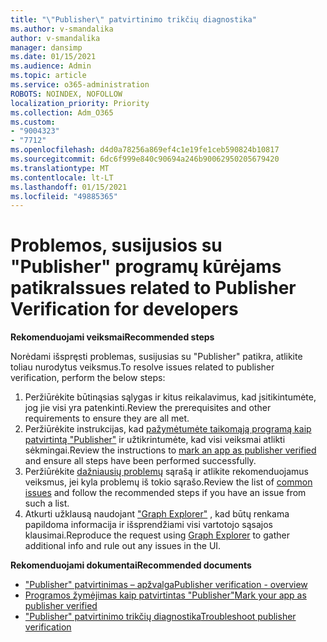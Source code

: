 ```yaml
---
title: "\"Publisher\" patvirtinimo trikčių diagnostika"
ms.author: v-smandalika
author: v-smandalika
manager: dansimp
ms.date: 01/15/2021
ms.audience: Admin
ms.topic: article
ms.service: o365-administration
ROBOTS: NOINDEX, NOFOLLOW
localization_priority: Priority
ms.collection: Adm_O365
ms.custom:
- "9004323"
- "7712"
ms.openlocfilehash: d4d0a78256a869ef4c1e19fe1ceb590824b10817
ms.sourcegitcommit: 6dc6f999e840c90694a246b90062950205679420
ms.translationtype: MT
ms.contentlocale: lt-LT
ms.lasthandoff: 01/15/2021
ms.locfileid: "49885365"
---
```

# <a name="issues-related-to-publisher-verification-for-developers"></a><span data-ttu-id="4ce6c-102">Problemos, susijusios su "Publisher" programų kūrėjams patikra</span><span class="sxs-lookup"><span data-stu-id="4ce6c-102">Issues related to Publisher Verification for developers</span></span>

<span data-ttu-id="4ce6c-103">**Rekomenduojami veiksmai**</span><span class="sxs-lookup"><span data-stu-id="4ce6c-103">**Recommended steps**</span></span> 

<span data-ttu-id="4ce6c-104">Norėdami išspręsti problemas, susijusias su "Publisher" patikra, atlikite toliau nurodytus veiksmus.</span><span class="sxs-lookup"><span data-stu-id="4ce6c-104">To resolve issues related to publisher verification, perform the below steps:</span></span>

1. <span data-ttu-id="4ce6c-105">Peržiūrėkite būtinąsias sąlygas ir kitus reikalavimus, kad įsitikintumėte, jog jie visi yra patenkinti.</span><span class="sxs-lookup"><span data-stu-id="4ce6c-105">Review the prerequisites and other requirements to ensure they are all met.</span></span>
2. <span data-ttu-id="4ce6c-106">Peržiūrėkite instrukcijas, kad [pažymėtumėte taikomąją programą kaip patvirtintą "Publisher"](https://docs.microsoft.com/azure/active-directory/develop/mark-app-as-publisher-verified) ir užtikrintumėte, kad visi veiksmai atlikti sėkmingai.</span><span class="sxs-lookup"><span data-stu-id="4ce6c-106">Review the instructions to [mark an app as publisher verified](https://docs.microsoft.com/azure/active-directory/develop/mark-app-as-publisher-verified) and ensure all steps have been performed successfully.</span></span>
3. <span data-ttu-id="4ce6c-107">Peržiūrėkite [dažniausių problemų](https://docs.microsoft.com/azure/active-directory/develop/troubleshoot-publisher-verification#common-issues) sąrašą ir atlikite rekomenduojamus veiksmus, jei kyla problemų iš tokio sąrašo.</span><span class="sxs-lookup"><span data-stu-id="4ce6c-107">Review the list of [common issues](https://docs.microsoft.com/azure/active-directory/develop/troubleshoot-publisher-verification#common-issues) and follow the recommended steps if you have an issue from such a list.</span></span>
4. <span data-ttu-id="4ce6c-108">Atkurti užklausą naudojant ["Graph Explorer"](https://docs.microsoft.com/azure/active-directory/develop/troubleshoot-publisher-verification#making-microsoft-graph-api-calls) , kad būtų renkama papildoma informacija ir išsprendžiami visi vartotojo sąsajos klausimai.</span><span class="sxs-lookup"><span data-stu-id="4ce6c-108">Reproduce the request using [Graph Explorer](https://docs.microsoft.com/azure/active-directory/develop/troubleshoot-publisher-verification#making-microsoft-graph-api-calls) to gather additional info and rule out any issues in the UI.</span></span>

<span data-ttu-id="4ce6c-109">**Rekomenduojami dokumentai**</span><span class="sxs-lookup"><span data-stu-id="4ce6c-109">**Recommended documents**</span></span>

- [<span data-ttu-id="4ce6c-110">"Publisher" patvirtinimas – apžvalga</span><span class="sxs-lookup"><span data-stu-id="4ce6c-110">Publisher verification - overview</span></span>](https://docs.microsoft.com/azure/active-directory/develop/publisher-verification-overview) 
- [<span data-ttu-id="4ce6c-111">Programos žymėjimas kaip patvirtintas "Publisher"</span><span class="sxs-lookup"><span data-stu-id="4ce6c-111">Mark your app as publisher verified</span></span>](https://docs.microsoft.com/azure/active-directory/develop/mark-app-as-publisher-verified) 
- [<span data-ttu-id="4ce6c-112">"Publisher" patvirtinimo trikčių diagnostika</span><span class="sxs-lookup"><span data-stu-id="4ce6c-112">Troubleshoot publisher verification</span></span>](https://docs.microsoft.com/azure/active-directory/develop/troubleshoot-publisher-verification)

